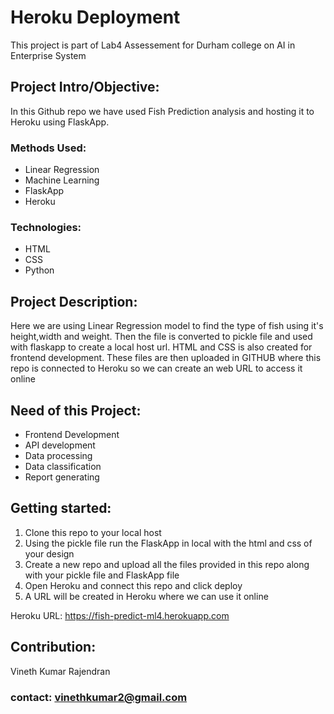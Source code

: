 # Heroku Deployment
This project is part of Lab4 Assessement for Durham college on AI in Enterprise System

## Project Intro/Objective:
In this Github repo we have used Fish Prediction analysis and hosting it to Heroku using FlaskApp.

### Methods Used:
* Linear Regression
* Machine Learning
* FlaskApp
* Heroku

### Technologies:
* HTML
* CSS
* Python

## Project Description:
Here we are using Linear Regression model to find the type of fish using it's height,width and weight. Then the file is converted to pickle file and used with flaskapp to create a local host url. HTML and CSS is also created for frontend development. These files are then uploaded in GITHUB where this repo is connected to Heroku so we can create an web URL to access it online

## Need of this Project:
* Frontend Development
* API development
* Data processing
* Data classification
* Report generating 

## Getting started:
1. Clone this repo to your local host
2. Using the pickle file run the FlaskApp in local with the html and css of your design
3. Create a new repo and upload all the files provided in this repo along with your pickle file and FlaskApp file
4. Open Heroku and connect this repo and click deploy
5. A URL will be created in Heroku where we can use it online

Heroku URL: https://fish-predict-ml4.herokuapp.com

## Contribution:
Vineth Kumar Rajendran
### contact: vinethkumar2@gmail.com

